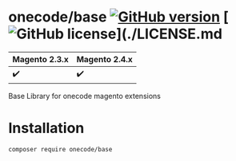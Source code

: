 # onecode/base [![GitHub version](https://badge.fury.io/gh/OnecodeGr%2Fbase.svg)](https://badge.fury.io/gh/OnecodeGr%2Fbase) [![GitHub license](https://img.shields.io/badge/license-MIT-blue.svg)](./LICENSE.md

Magento 2.3.x | Magento 2.4.x 
:------------ | :-------------
:heavy_check_mark: | :heavy_check_mark:

Base Library for onecode magento extensions

# Installation

``
composer require onecode/base
``
